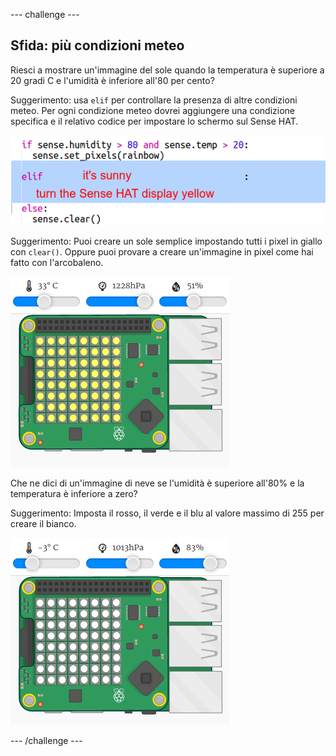 \--- challenge \---

## Sfida: più condizioni meteo

Riesci a mostrare un'immagine del sole quando la temperatura è superiore a 20 gradi C e l'umidità è inferiore all'80 per cento?

Suggerimento: usa `elif` per controllare la presenza di altre condizioni meteo. Per ogni condizione meteo dovrei aggiungere una condizione specifica e il relativo codice per impostare lo schermo sul Sense HAT.

![screenshot](images/rainbow-elif.png)

Suggerimento: Puoi creare un sole semplice impostando tutti i pixel in giallo con `clear()`. Oppure puoi provare a creare un'immagine in pixel come hai fatto con l'arcobaleno.

![screenshot](images/rainbow-sun.png)

Che ne dici di un'immagine di neve se l'umidità è superiore all'80% e la temperatura è inferiore a zero?

Suggerimento: Imposta il rosso, il verde e il blu al valore massimo di 255 per creare il bianco.

![screenshot](images/rainbow-snow.png)

\--- /challenge \---